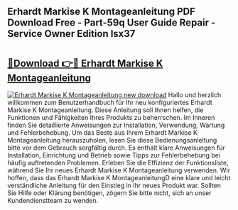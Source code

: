 ## Erhardt Markise K Montageanleitung PDF Download Free - Part-59q User Guide Repair - Service Owner Edition lsx37

# <h2><a href="http://df6wnsc.blite.top/?on=Erhardt+Markise+K+Montageanleitung">🔗Download 👉🔴 Erhardt Markise K Montageanleitung</a></h2>

[![Erhardt Markise K Montageanleitung new download](https://i.imgur.com/lujVjoI.png)](http://df6wnsc.blite.top/?on=Erhardt+Markise+K+Montageanleitung)
Hallo und herzlich willkommen zum Benutzerhandbuch für Ihr neu konfiguriertes Erhardt Markise K Montageanleitung. Diese Anleitung soll Ihnen helfen, die Funktionen und Fähigkeiten Ihres Produkts zu beherrschen. Im Inneren finden Sie detaillierte Anweisungen zur Installation, Verwendung, Wartung und Fehlerbehebung. Um das Beste aus Ihrem Erhardt Markise K Montageanleitung herauszuholen, lesen Sie diese Bedienungsanleitung bitte vor dem Gebrauch sorgfältig durch. Es enthält klare Anweisungen für Installation, Einrichtung und Betrieb sowie Tipps zur Fehlerbehebung bei häufig auftretenden Problemen. Erleben Sie die Effizienz der Funktionsliste, während Sie Ihr neues Erhardt Markise K Montageanleitung verwenden. Wir hoffen, dass das Erhardt Markise K MontageanleitungD eine klare und leicht verständliche Anleitung für den Einstieg in Ihr neues Produkt war. Sollten Sie Hilfe oder Klärung benötigen, zögern Sie bitte nicht, sich an unser Kundendienstteam zu wenden.
